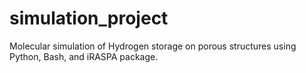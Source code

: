 # simulation_project

Molecular simulation of Hydrogen storage on porous structures using Python, Bash, and iRASPA package.
